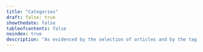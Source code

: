 ```yaml
---
title: "Categories"
draft: false: true
showthedate: false
tableofcontents: false
noindex: true
description: "As evidenced by the selection of articles and by the tag list above, I write about a wide range of interests. In recent years these have mainly focused on British and French politics, and on my [geeky path](https://github.com/donaldjenkins) as a code writer."
---
```

